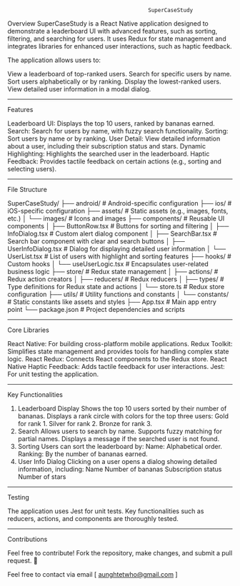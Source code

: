                                                 SuperCaseStudy

Overview
   SuperCaseStudy is a React Native application designed to demonstrate a leaderboard UI with advanced features, such as sorting, filtering, and searching for users. It uses Redux for state management and integrates libraries for enhanced user interactions, such as haptic feedback.

The application allows users to:

   View a leaderboard of top-ranked users.
   Search for specific users by name.
   Sort users alphabetically or by ranking.
   Display the lowest-ranked users.
   View detailed user information in a modal dialog.

--------------------------------------------------------------------------------------
Features

   Leaderboard UI: Displays the top 10 users, ranked by bananas earned.
   Search: Search for users by name, with fuzzy search functionality.
   Sorting: Sort users by name or by ranking.
   User Detail: View detailed information about a user, including their subscription status and stars.
   Dynamic Highlighting: Highlights the searched user in the leaderboard.
   Haptic Feedback: Provides tactile feedback on certain actions (e.g., sorting and selecting users).


--------------------------------------------------------------------------------------

File Structure

SuperCaseStudy/
├── android/                # Android-specific configuration
├── ios/                    # iOS-specific configuration
├── assets/                 # Static assets (e.g., images, fonts, etc.)
│   └── images/             # Icons and images
├── components/             # Reusable UI components
│   ├── ButtonRow.tsx       # Buttons for sorting and filtering
│   ├── InfoDialog.tsx      # Custom alert dialog component
│   ├── SearchBar.tsx       # Search bar component with clear and search buttons
│   ├── UserInfoDialog.tsx  # Dialog for displaying detailed user information
│   └── UserList.tsx        # List of users with highlight and sorting features
├── hooks/                  # Custom hooks
│   └── useUserLogic.tsx    # Encapsulates user-related business logic
├── store/                  # Redux state management
│   ├── actions/            # Redux action creators
│   ├── reducers/           # Redux reducers
│   ├── types/              # Type definitions for Redux state and actions
│   └── store.ts            # Redux store configuration
├── utils/                  # Utility functions and constants
│   └── constants/          # Static constants like assets and styles
├── App.tsx                 # Main app entry point
└── package.json            # Project dependencies and scripts

--------------------------------------------------------------------------------

Core Libraries

   React Native: For building cross-platform mobile applications.
   Redux Toolkit: Simplifies state management and provides tools for handling complex state logic.
   React Redux: Connects React components to the Redux store.
   React Native Haptic Feedback: Adds tactile feedback for user interactions.
   Jest: For unit testing the application.

-------------------------------------------------------------------------------------

Key Functionalities
1. Leaderboard Display
   Shows the top 10 users sorted by their number of bananas.
   Displays a rank circle with colors for the top three users:
   Gold for rank 1.
   Silver for rank 2.
   Bronze for rank 3.
2. Search
   Allows users to search by name.
   Supports fuzzy matching for partial names.
   Displays a message if the searched user is not found.
3. Sorting
   Users can sort the leaderboard by:
   Name: Alphabetical order.
   Ranking: By the number of bananas earned.
4. User Info Dialog
   Clicking on a user opens a dialog showing detailed information, including:
   Name
   Number of bananas
   Subscription status
   Number of stars

-------------------------------------------------------------------------

Testing

The application uses Jest for unit tests.
Key functionalities such as reducers, actions, and components are thoroughly tested.

---------------------------------------------------------------------

Contributions

Feel free to contribute! Fork the repository, make changes, and submit a pull request. 🎉

Feel free to contact via email [ aunghtetwho@gmail.com ] 

